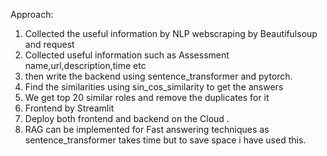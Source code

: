 Approach:
1. Collected the useful information by NLP webscraping by Beautifulsoup and request
2. Collected useful information such as Assessment name,url,description,time etc
3. then write the backend using sentence_transformer and pytorch.
4. Find the similarities using sin_cos_similarity to get the answers
5. We get top 20 similar roles and remove the duplicates for it
6. Frontend by Streamlit
7. Deploy both frontend and backend on the Cloud .
8. RAG can be implemented for Fast answering techniques as sentence_transformer takes time but to save space i have used this.
